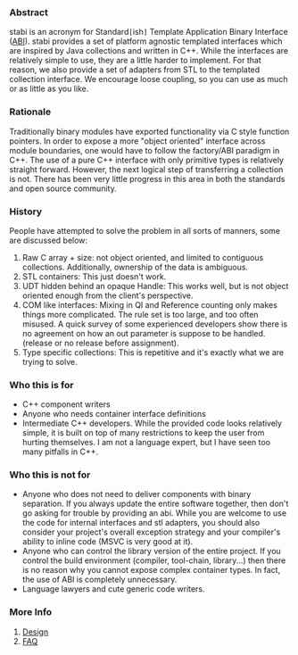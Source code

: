 ### Abstract ###
stabi is an acronym for Standard`[`ish`]` Template Application Binary Interface ([ABI](http://en.wikipedia.org/wiki/Application_binary_interface)).
stabi provides a set of platform agnostic templated interfaces which are inspired by Java collections and written in C++.  While the interfaces are relatively simple to use, they are a little harder to implement.  For that reason, we also provide a set of adapters from STL to the templated collection interface.  We encourage loose coupling, so you can use as much or as little as you like.

### Rationale ###
Traditionally binary modules have exported functionality via C style function pointers.  In order to expose a more "object oriented" interface across module boundaries, one would have to follow the factory/ABI paradigm in C++. The use of a pure C++ interface with only primitive types is relatively straight forward.  However, the next logical step of transferring a collection is not. There has been very little progress in this area in both the standards and open source community.

### History ###
People have attempted to solve the problem in all sorts of manners, some are discussed below:

  1. Raw C array + size: not object oriented, and limited to contiguous collections.  Additionally, ownership of the data is ambiguous.
  1. STL containers: This just doesn't work.
  1. UDT hidden behind an opaque Handle:  This works well, but is not object oriented enough from the client's perspective.
  1. COM like interfaces: Mixing in QI and Reference counting only makes things more complicated.  The rule set is too large, and too often misused.  A quick survey of some experienced developers show there is no agreement on how an out parameter is suppose to be handled.  (release or no release before assignment).
  1. Type specific collections: This is repetitive and it's exactly what we are trying to solve.

### Who this is for ###
  * C++ component writers
  * Anyone who needs container interface definitions
  * Intermediate C++ developers.  While the provided code looks relatively simple, it is built on top of many restrictions to keep the user from hurting themselves.  I am not a language expert, but I have seen too many pitfalls in C++.

### Who this is not for ###
  * Anyone who does not need to deliver components with binary separation.  If you always update the entire software together, then don't go asking for trouble by providing an abi.  While you are welcome to use the code for internal interfaces and stl adapters, you should also consider your project's overall exception strategy and your compiler's ability to inline code (MSVC is very good at it).
  * Anyone who can control the library version of the entire project.  If you control the build environment (compiler, tool-chain, library...) then there is no reason why you cannot expose complex container types.  In fact, the use of ABI is completely unnecessary.
  * Language lawyers and cute generic code writers.

### More Info ###
  1. [Design](Design.md)
  1. [FAQ](FAQ.md)